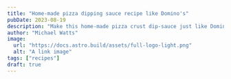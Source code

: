 ```yaml
---
title: "Home-made pizza dipping sauce recipe like Domino's"
pubDate: 2023-08-19
description: "Make this home-made pizza crust dip-sauce just like Domino's"
author: "Michael Watts"
image:
  url: "https://docs.astro.build/assets/full-logo-light.png"
  alt: "A link image"
tags: ["recipes"]
draft: true
---
```

